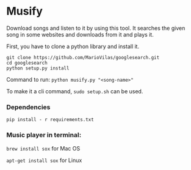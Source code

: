 # Musify
Download songs and listen to it by using this tool. It searches the given song in some websites and downloads from it and plays it.

First, you have to clone a python library and install it.
```
git clone https://github.com/MarioVilas/googlesearch.git
cd googlesearch
python setup.py install
```

Command to run:
```python musify.py "<song-name>"```

To make it a cli command, `sudo setup.sh` can be used.

### Dependencies
```pip install - r requirements.txt```

### Music player in terminal:
`brew install sox` for Mac OS

`apt-get install sox` for Linux
